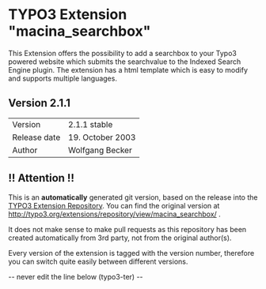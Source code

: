# TYPO3 Extension "macina_searchbox"
This Extension offers the possibility to add a searchbox to your Typo3 powered website which submits the searchvalue to the Indexed Search Engine  plugin. The extension has a html template which is easy to modify and supports multiple languages.

## Version 2.1.1




<table>
	<tr><td>Version</td><td>2.1.1 stable</td></tr>
	<tr><td>Release date</td><td>19. October 2003</td></tr>
	<tr><td>Author</td><td>Wolfgang Becker</td></tr>
</table>

## !! Attention !!
This is an **automatically** generated git version, based on the release into the [TYPO3 Extension Repository](http://www.typo3.org/extensions/).
You can find the original version at http://typo3.org/extensions/repository/view/macina_searchbox/ .

It does not make sense to make pull requests as this repository has been created automatically from 3rd party, not from the original author(s).

Every version of the extension is tagged with the version number, therefore you can switch quite easily between different versions.


-- never edit the line below (typo3-ter) --